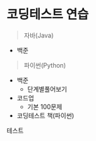 # 코딩테스트 연습

> 자바(Java)

- 백준

> 파이썬(Python)

- 백준
  - 단계별풀어보기
- 코드업
  - 기본 100문제
- 코딩테스트 책(파이썬)

테스트